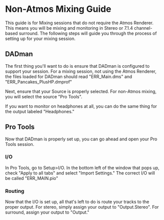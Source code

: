 

# Non-Atmos Mixing Guide

This guide is for Mixing sessions that do not require the Atmos Renderer. This means you will be mixing and monitoring in Stereo or 7.1.4 channel-based surround. The following steps will guide you through the process of setting up for your mixing session.

## DADman

The first thing you'll want to do is ensure that DADman is configured to support your session. For a mixing session, not using the Atmos Renderer, the files loaded for DADman should read "ERR_Main.dms" and "ERR_Pancakes_PlusHP.dmprof"

<!-- Insert a picture of the toolbar on Dadman where somebody could read the profiles. -->

Next, ensure that your Source is properly selected. For non-Atmos mixing, you will select the source "Pro Tools". 

<!-- Insert a picture of the proper source selected. -->

If you want to monitor on headphones at all, you can do the same thing for the output labeled "Headphones."

<!-- Insert a picture of the source selected on headphones output -->

## Pro Tools

Now that DADman is properly set up, you can go ahead and open your Pro Tools session. 

### I/O
In Pro Tools, go to Setup>I/O. In the bottom left of the window that pops up, check "Apply to all tabs" and select "Import Settings." The correct I/O will be called "ERR_MAIN.pio"

<!-- image -->

### Routing

Now that the I/O is set up, all that's left to do is route your tracks to the proper output. For stereo, simply assign your output to "Output.Stereo". For surround, assign your output to "Output."

<!-- image -->